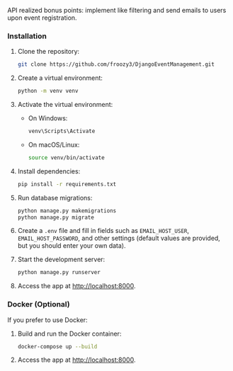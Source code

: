 API realized bonus points: implement like filtering and send emails to users upon event registration.
### Installation

1. Clone the repository:
   ```bash
   git clone https://github.com/froozy3/DjangoEventManagement.git
   ```

2. Create a virtual environment:
   ```bash
   python -m venv venv
   ```

3. Activate the virtual environment:
   - On Windows:
     ```bash
     venv\Scripts\Activate
     ```
   - On macOS/Linux:
     ```bash
     source venv/bin/activate
     ```

4. Install dependencies:
   ```bash
   pip install -r requirements.txt
   ```

5. Run database migrations:
   ```bash
   python manage.py makemigrations
   python manage.py migrate
   ```

6. Create a `.env` file and fill in fields such as `EMAIL_HOST_USER`, `EMAIL_HOST_PASSWORD`, and other settings (default values are provided, but you should enter your own data).

7. Start the development server:
   ```bash
   python manage.py runserver
   ```

8. Access the app at [http://localhost:8000](http://localhost:8000).

### Docker (Optional)

If you prefer to use Docker:

1. Build and run the Docker container:
   ```bash
   docker-compose up --build
   ```

2. Access the app at [http://localhost:8000](http://localhost:8000).

